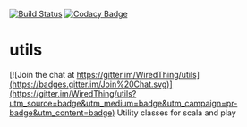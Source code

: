 [![Build Status](https://travis-ci.org/WiredThing/utils.svg?branch=master)](https://travis-ci.org/WiredThing/utils)
[![Codacy Badge](https://www.codacy.com/project/badge/95f3134af4dd406c901cf7f0895bff02)](https://www.codacy.com/public/doug/utils)

# utils

[![Join the chat at https://gitter.im/WiredThing/utils](https://badges.gitter.im/Join%20Chat.svg)](https://gitter.im/WiredThing/utils?utm_source=badge&utm_medium=badge&utm_campaign=pr-badge&utm_content=badge)
Utility classes for scala and play
